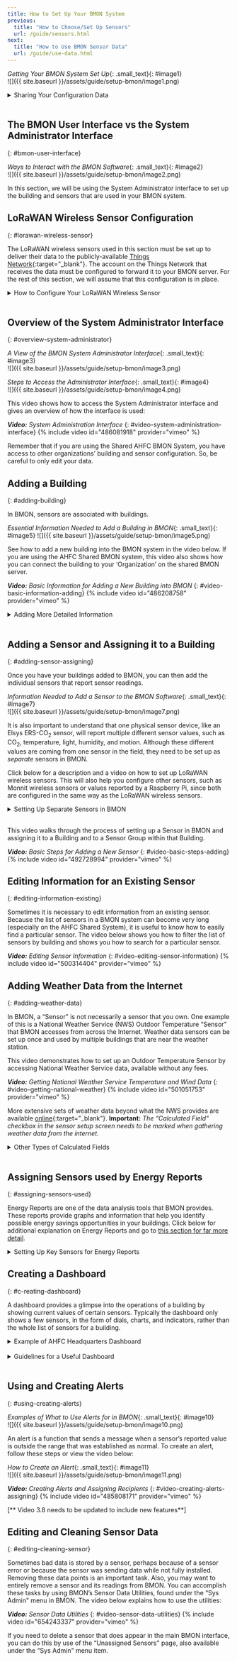 ```yaml
---
title: How to Set Up Your BMON System
previous:
  title: "How to Choose/Set Up Sensors"
  url: /guide/sensors.html
next:
  title: "How to Use BMON Sensor Data"
  url: /guide/use-data.html
---
```


*Getting Your BMON System Set Up*{: .small_text}{: #image1}<br>
![]({{ site.baseurl }}/assets/guide/setup-bmon/image1.png)
<br>

<details markdown="1">

<summary>Sharing Your Configuration Data</summary>

Your configuration data will also be accessible to system operators from
other organizations. Your other option is to install your own copy of
the free BMON software on a Linux server you own or rent. “Cloud" Linux
servers capable of running BMON can be rented starting at $6 per month
(e.g., [Digital Ocean](https://www.digitalocean.com/){:target="_blank"},
[Linode](https://www.linode.com/){:target="_blank"}).

</details>
<br>

## The BMON User Interface vs the System Administrator Interface
{: #bmon-user-interface}

*Ways to Interact with the BMON Software*{: .small_text}{: #image2}<br>
![]({{ site.baseurl }}/assets/guide/setup-bmon/image2.png)
<br>

In this section, we will be using the System Administrator interface to
set up the building and sensors that are used in your BMON system.

## LoRaWAN Wireless Sensor Configuration
{: #lorawan-wireless-sensor}

The LoRaWAN wireless sensors used in this section must be set up to
deliver their data to the publicly-available [Things
Network](https://www.thethingsnetwork.org/){:target="_blank"}. The account on the Things
Network that receives the data must be configured to forward it to your
BMON server. For the rest of this section, we will assume that this
configuration is in place. 

<details markdown="1">

<summary>How to Configure Your LoRaWAN Wireless Sensor</summary>

We expect that Alaska sensor suppliers will perform this configuration
for you, but if you receive an unconfigured sensor, [Appendix-
Configuring LoRaWAN Sensors](appx-config-lorawan) gives details on how
to configure the sensor and the Things Network to ensure the sensor data
is received by your BMON server.

</details>
<br>

## **Overview of the System Administrator Interface**
{: #overview-system-administrator}

*A View of the BMON System Administrator Interface*{: .small_text}{: #image3}<br>
![]({{ site.baseurl }}/assets/guide/setup-bmon/image3.png)
<br>


*Steps to Access the Administrator Interface*{: .small_text}{: #image4}<br>
![]({{ site.baseurl }}/assets/guide/setup-bmon/image4.png)
<br>

This video shows how to access the System Administrator interface and
gives an overview of how the interface is used:

***Video:*** *System Administration Interface*
{: #video-system-administration-interface}
{% include video id="486081918" provider="vimeo" %}

Remember that if you are using the Shared AHFC BMON System, you have
access to other organizations’ building and sensor configuration. So, be
careful to only edit your data.

## **Adding a Building**
{: #adding-building}

In BMON, sensors are associated with buildings.

*Essential Information Needed to Add a Building in BMON*{: .small_text}{: #image5}
![]({{ site.baseurl }}/assets/guide/setup-bmon/image5.png)
<br>

See how to add a new building into the BMON system in the video below.
If you are using the AHFC Shared BMON system, this video also shows how
you can connect the building to your ‘Organization’ on the shared BMON
server.

***Video:*** *Basic Information for Adding a New Building into BMON*
{: #video-basic-information-adding}
{% include video id="486208758" provider="vimeo" %}

<details markdown="1">

<summary>Adding More Detailed Information</summary>

More detailed information can be entered for a building to make the User
Interface more useful, but that is optional.

*Examples of Building Details That Can Be Entered in BMON*{: .small_text}{: #image6}<br>
![]({{ site.baseurl }}/assets/guide/setup-bmon/image6.png)
<br>

View the video below to see how to set up some of these optional
features:

***Video:*** *Advanced Building Information; Occupied Schedule & Additional Description*
{: #video-advanced-building-information}
{% include video id="486498160" provider="vimeo" %}


A later section, [How to Use the BMON Sensor Data-
Analyzing Data: Energy Reports](use-data#energy-reports), will show how to fill out the building
fields that are necessary if you want to use the “Energy Reports"
feature of the BMON system. Energy Reports are very useful for finding
possible energy savings, so this [task](use-data#energy-reports) should be completed.

</details>
<br>

## **Adding a Sensor and Assigning it to a Building**
{: #adding-sensor-assigning}

Once you have your buildings added to BMON, you can then add the
individual sensors that report sensor readings.

*Information Needed to Add a Sensor to the BMON Software*{: .small_text}{: #image7}<br>
![]({{ site.baseurl }}/assets/guide/setup-bmon/image7.png)
<br>

It is also important to understand that one physical sensor device, like an Elsys ERS-CO<sub>2</sub>
sensor, will report multiple different sensor values, such as
CO<sub>2</sub>, temperature, light, humidity, and motion. Although these
different values are coming from one sensor in the field, they need to
be set up as *separate* sensors in BMON.

Click below for a description and a video on how to set up LoRaWAN
wireless sensors. This will also help you configure other sensors, such
as Monnit wireless sensors or values reported by a Raspberry Pi, since
both are configured in the same way as the LoRaWAN wireless sensors.

<details markdown="1">

<summary>Setting Up Separate Sensors in BMON</summary>

For the ERS-CO<sub>2</sub> example just mentioned, if you are interested
in looking at all five reported values, you would set up five different
sensors in BMON. There is a unique Sensor ID for each of the values,
e.g. “A81758FFFE0526D6\_co2", “A81758FFFE0526D6\_temperature", etc. The
video below shows you how to find the Sensor IDs for sensors that are
reporting into the BMON system, but have not yet been set up in the
system.

***Video:*** *How to use Unassigned Sensors when Setting Up New Sensors*
{: #video-how-use-unassigned}
{% include video id="492722273" provider="vimeo" %}

</details>
<br>

This video walks through the process of setting up a Sensor in BMON and
assigning it to a Building and to a Sensor Group within that Building.

***Video:*** *Basic Steps for Adding a New Sensor*
{: #video-basic-steps-adding}
{% include video id="492728994" provider="vimeo" %}

## **Editing Information for an Existing Sensor**
{: #editing-information-existing}

Sometimes it is necessary to edit information from an existing sensor.
Because the list of sensors in a BMON system can become very long
(especially on the AHFC Shared System), it is useful to know how to
easily find a particular sensor. The video below shows you how to filter
the list of sensors by building and shows you how to search for a
particular sensor.

***Video:*** *Editing Sensor Information*
{: #video-editing-sensor-information}
{% include video id="500314404" provider="vimeo" %}

## **Adding Weather Data from the Internet**
{: #adding-weather-data}

In BMON, a “Sensor" is not necessarily a sensor that you own. One
example of this is a National Weather Service (NWS) Outdoor Temperature
“Sensor" that BMON accesses from across the Internet. Weather data
sensors can be set up once and used by multiple buildings that are near
the weather station.

This video demonstrates how to set up an Outdoor Temperature Sensor by
accessing National Weather Service data, available without any fees.

***Video:*** *Getting National Weather Service Temperature and Wind Data*
{: #video-getting-national-weather}
{% include video id="501051753" provider="vimeo" %}

More extensive sets of weather data beyond what the NWS provides are
available
[online](https://bmon-documentation.readthedocs.io/en/latest/calculated-fields.html#acquiring-weather-data-from-the-internet){:target="_blank"}.
**Important:** *The “Calculated Field" checkbox in the sensor setup
screen needs to be marked when gathering weather data from the
internet.*

<details markdown="1">

<summary>Other Types of Calculated Fields</summary>

Other types of Calculated Fields are available. For example, you can
create a sensor that is the sum of a couple of other sensors, like when
you want to be able to see the total electric use of a building that has
two electric meters. Most other types of calculations to create a new
sensor are available. However, we will not dive into this deeper in this
section. If interested, more detail on [Calculated
Fields](https://bmon-documentation.readthedocs.io/en/latest/calculated-fields.html){:target="_blank"}
is available online.

</details>
<br>

## Assigning Sensors used by Energy Reports
{: #assigning-sensors-used}

Energy Reports are one of the data analysis tools that BMON provides.
These reports provide graphs and information that help you identify
possible energy savings opportunities in your buildings. Click below for
additional explanation on Energy Reports and go to [this section for far
more detail](use-data#energy-reports).

<details markdown="1">

<summary>Setting Up Key Sensors for Energy Reports</summary>

When an Energy Report is being created, it needs to be able to identify
energy-related sensors in each building. If you want to use this
important Energy Report feature, you need to make these identifications
for each building. For example, you need to indicate which sensors are
measuring the indoor temperatures in the building, which sensor measures
the outdoor temperature, which sensor is the building's electric power
sensor, etc. The following video shows how to do that:

***Video:*** *Identifying & Entering Key Sensors for Energy Reports*
{: #video-identifying-entering-key}
{% include video id="501893423" provider="vimeo" %}

</details>

## C**reating a Dashboard**
{: #c-reating-dashboard}

A dashboard provides a glimpse into the operations of a building by
showing current values of certain sensors. Typically the dashboard only
shows a few sensors, in the form of dials, charts, and indicators,
rather than the whole list of sensors for a building.

<details markdown="1">

<summary>Example of AHFC Headquarters Dashboard</summary>

The way a dashboard is set up will also depend on the goals of the
person or team that will be using it - maybe the goal is saving energy,
maybe it is keeping a building from freezing up, maybe it is maintaining
healthy and comfortable conditions for occupants and reducing
complaints, or it could be a combination of goals. The dashboard can be
set up in different ways to serve different goals.

*The Dashboard for the AHFC Headquarters Building Illustrates Some
Options of What Can Be Displayed*{: .small_text}{: #image8}
![]({{ site.baseurl }}/assets/guide/setup-bmon/image8.png)
<br>

</details>
<br>

<details markdown="1">

<summary>Guidelines for a Useful Dashboard</summary>

*Considerations and Tips for Setting up a Useful Dashboard*{: .small_text}{: #image9}<br>
![]({{ site.baseurl }}/assets/guide/setup-bmon/image9.png)
<br>

***Video:*** *Choosing Sensors to Display on the Building Dashboard*
{: #video-choosing-sensors-display}
{% include video id="518690694" provider="vimeo" %}


***Video:*** *Adding Custom Reports and Links to the Dashboard*
{: #video-adding-custom-reports}
{% include video id="518713395" provider="vimeo" %}


</details>
<br>

## Using and Creating Alerts
{: #using-creating-alerts}

*Examples of What to Use Alerts for in BMON*{: .small_text}{: #image10}<br>
![]({{ site.baseurl }}/assets/guide/setup-bmon/image10.png)
<br>

An alert is a function that sends a message when a sensor’s reported
value is outside the range that was established as normal. To create an
alert, follow these steps or view the video below:

*How to Create an Alert*{: .small_text}{: #image11}<br>
![]({{ site.baseurl }}/assets/guide/setup-bmon/image11.png)
<br>

***Video:*** *Creating Alerts and Assigning Recipients*
{: #video-creating-alerts-assigning}
{% include video id="485808171" provider="vimeo" %}

\[\*\* Video 3.8 needs to be updated to include new features\*\*\]

## **Editing and Cleaning Sensor Data**
{: #editing-cleaning-sensor}

Sometimes bad data is stored by a sensor, perhaps because of a sensor
error or because the sensor was sending data while not fully installed.
Removing these data points is an important task. Also, you may want to
entirely remove a sensor and its readings from BMON. You can accomplish
these tasks by using BMON’s Sensor Data Utilities, found under the “Sys
Admin" menu in BMON. The video below explains how to use the utilities:

***Video:*** *Sensor Data Utilities*
{: #video-sensor-data-utilities}
{% include video id="654243337" provider="vimeo" %}

If you need to delete a sensor that does appear in the main BMON
interface, you can do this by use of the “Unassigned Sensors" page, also
available under the “Sys Admin" menu item.
